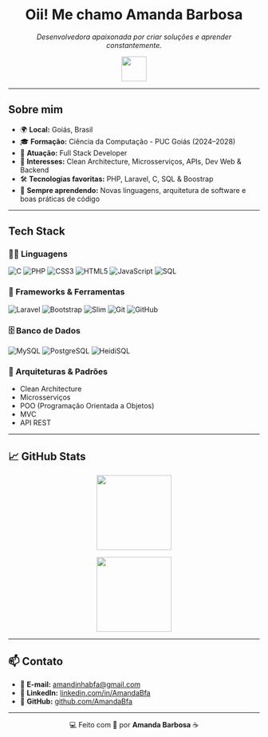 <!-- Banner de Boas-Vindas -->
<h1 align="center">Oii! Me chamo Amanda Barbosa</h1>
<p align="center">
  <i>Desenvolvedora apaixonada por criar soluções e aprender constantemente.</i>
</p>

<!-- [![Typing SVG](https://readme-typing-svg.herokuapp.com?color=%23FF5733&lines=Full+Stack+Developer;Apaixonada+por+Tecnologia;Sempre+Aprendendo+Coisas+Novas)](https://git.io/typing-svg) -->

<p align="center">
  <img src="https://media.giphy.com/media/du3J3cXyzhj75IOgvA/giphy.gif" width="50"/>
</p>

---

## Sobre mim

- 🌍 **Local:** Goiás, Brasil
- 🎓 **Formação:** Ciência da Computação - PUC Goiás (2024–2028)
- 💼 **Atuação:** Full Stack Developer
- 🧠 **Interesses:** Clean Architecture, Microsserviços, APIs, Dev Web & Backend
- 🛠️ **Tecnologias favoritas:** PHP, Laravel, C, SQL & Boostrap
- 🌱 **Sempre aprendendo:** Novas linguagens, arquitetura de software e boas práticas de código

<!-- ![Visitantes](https://komarev.com/ghpvc/?username=AmandaBfa&label=Visitantes&color=blueviolet) -->

---

## Tech Stack

### 👩‍💻 Linguagens

![C](https://img.shields.io/badge/C-00599C?style=flat&logo=c&logoColor=white)
![PHP](https://img.shields.io/badge/PHP-777BB4?style=flat&logo=php&logoColor=white)
![CSS3](https://img.shields.io/badge/CSS3-1572B6?style=flat&logo=css3&logoColor=white)
![HTML5](https://img.shields.io/badge/HTML5-E34F26?style=flat&logo=html5&logoColor=white)
![JavaScript](https://img.shields.io/badge/JavaScript-F7DF1E?style=flat&logo=javascript&logoColor=black)
![SQL](https://img.shields.io/badge/SQL-4479A1?style=flat&logo=postgresql&logoColor=white)

### 🧩 Frameworks & Ferramentas

![Laravel](https://img.shields.io/badge/Laravel-FF2D20?style=flat&logo=laravel&logoColor=white)
![Bootstrap](https://img.shields.io/badge/Bootstrap-563D7C?style=flat&logo=bootstrap&logoColor=white)
![Slim](https://img.shields.io/badge/Slim-74B1B7?style=flat&logo=slim&logoColor=white)
![Git](https://img.shields.io/badge/Git-F05032?style=flat&logo=git&logoColor=white)
![GitHub](https://img.shields.io/badge/GitHub-181717?style=flat&logo=github&logoColor=white)

### 🗄️ Banco de Dados

![MySQL](https://img.shields.io/badge/MySQL-4479A1?style=flat&logo=mysql&logoColor=white)
![PostgreSQL](https://img.shields.io/badge/PostgreSQL-336791?style=flat&logo=postgresql&logoColor=white)
![HeidiSQL](https://img.shields.io/badge/HeidiSQL-F08705?style=flat&logo=data&logoColor=white)

### 🧠 Arquiteturas & Padrões

- Clean Architecture
- Microsserviços
- POO (Programação Orientada a Objetos)
- MVC
- API REST

---

## 📈 GitHub Stats

<p align="center">
  <img height="150px" src="https://github-readme-stats.vercel.app/api?username=AmandaBfa&show_icons=true&theme=github_dark&count_private=true">
</p>
<p align="center">
  <img height="150px" src="https://github-readme-stats.vercel.app/api/top-langs/?username=AmandaBfa&layout=compact&theme=github_dark">
</p>

---

## 📫 Contato

- 📧 **E-mail:** [amandinhabfa@gmail.com](mailto:amandinhabfa@gmail.com)
- 🔗 **LinkedIn:** [linkedin.com/in/AmandaBfa](https://www.linkedin.com/in/AmandaBfa)
- 🐙 **GitHub:** [github.com/AmandaBfa](https://github.com/AmandaBfa)

---

<p align="center">
  💻 Feito com 💙 por <strong>Amanda Barbosa</strong> ☕
</p>
